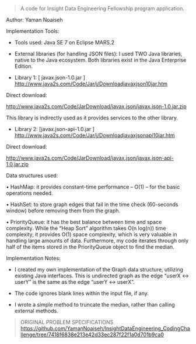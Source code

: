 > A code for Insight Data Engineering Fellowship program application.


Author: Yaman Noaiseh


Implementation Tools:
- Tools used: Java SE 7 on Eclipse MARS.2

- External libraries (for handling JSON files): I used TWO Java libraries, native to the Java ecosystem. Both libraries exist in the Java Enterprise Edition.
 
- Library 1: [ javax.json-1.0.jar ]
http://www.java2s.com/Code/Jar/j/Downloadjavaxjson10jar.htm 

Direct download: 

http://www.java2s.com/Code/JarDownload/javax.json/javax.json-1.0.jar.zip 

This library is indirectly used as it provides services to the other library.

- Library 2: [javax.json-api-1.0.jar ]
http://www.java2s.com/Code/Jar/j/Downloadjavaxjsonapi10jar.htm 

Direct download: 

http://www.java2s.com/Code/JarDownload/javax.json/javax.json-api-1.0.jar.zip 



Data structures used:

•	HashMap: it provides constant-time performance – O(1) – for the basic operations needed.

•	HashSet: to store graph edges that fail in the time check (60-seconds window) before removing them from the graph.

•	PriorityQueue: it has the best balance between time and space complexity. While the “Heap Sort” algorithm takes O(n log(n)) time complexity, it provides O(1) space complexity, which is very valuable in handling large amounts of data. Furthermore, my code iterates through only half of the items stored in the PriorityQueue object to find the median.


Implementation Notes:

- I created my own implementation of the Graph data structure, utilizing existing Java interfaces. This is undirected graph as the edge “userX <-> userY” is the same as the edge “userY <-> userX”.

- The code ignores blank lines within the input file, if any.

- I wrote a simple method to truncate the median, rather than calling external methods.
 
  

> 
> ORIGINAL PROBLEM SPECIFICATIONS
> https://github.com/YamanNoaiseh/InsightDataEngineering_CodingChallenge/tree/7418f6838e213e42d33ec287f22f1a0d701b9ca0


